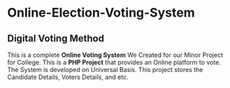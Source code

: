 # Online-Election-Voting-System
## Digital Voting Method  
This is a complete **Online Voting System** We Created for our Minor Project for College. This is a **PHP Project** that provides an Online platform to vote. The System is developed on Universal Basis. This project stores the Candidate Details, Voters Details, and etc.  

